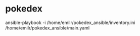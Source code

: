 # pokedex
ansible-playbook -i /home/emilr/pokedex_ansible/inventory.ini /home/emilr/pokedex_ansible/main.yaml
